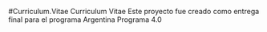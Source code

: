 #Curriculum.Vitae
Curriculum Vitae 
Este proyecto fue creado como entrega final para el programa Argentina Programa 4.0
